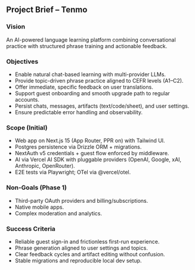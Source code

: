 ## Project Brief – Tenmo

### Vision
An AI-powered language learning platform combining conversational practice with structured phrase training and actionable feedback.

### Objectives
- Enable natural chat-based learning with multi-provider LLMs.
- Provide topic-driven phrase practice aligned to CEFR levels (A1–C2).
- Offer immediate, specific feedback on user translations.
- Support guest onboarding and smooth upgrade path to regular accounts.
- Persist chats, messages, artifacts (text/code/sheet), and user settings.
- Ensure predictable error handling and observability.

### Scope (Initial)
- Web app on Next.js 15 (App Router, PPR on) with Tailwind UI.
- Postgres persistence via Drizzle ORM + migrations.
- NextAuth v5 credentials + guest flow enforced by middleware.
- AI via Vercel AI SDK with pluggable providers (OpenAI, Google, xAI, Anthropic, OpenRouter).
- E2E tests via Playwright; OTel via @vercel/otel.

### Non-Goals (Phase 1)
- Third-party OAuth providers and billing/subscriptions.
- Native mobile apps.
- Complex moderation and analytics.

### Success Criteria
- Reliable guest sign-in and frictionless first-run experience.
- Phrase generation aligned to user settings and topics.
- Clear feedback cycles and artifact editing without confusion.
- Stable migrations and reproducible local dev setup.

